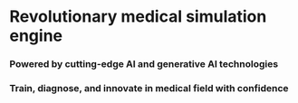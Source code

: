 # Revolutionary medical simulation engine

### Powered by cutting-edge AI and generative AI technologies 

### Train, diagnose, and innovate in medical field with confidence

